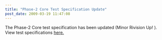 ```yaml
---
title: "Phase-2 Core Test Specification Update"
post_date: 2009-03-19 11:47:08
---
```

The Phase-2 Core test specification has been updated (Minor Rivision Up! ). View test specifications [here.](../resources/ipv6-core-protocols.html)
